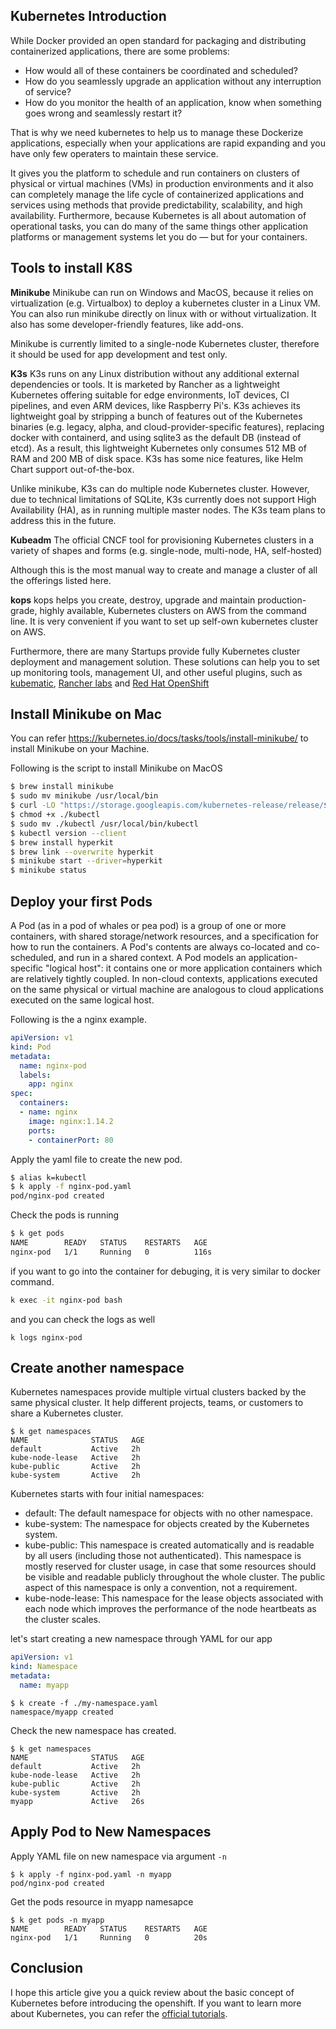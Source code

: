 Kubernetes Introduction
------------------------

While Docker provided an open standard for packaging and distributing containerized applications, there are some problems:
- How would all of these containers be coordinated and scheduled?
- How do you seamlessly upgrade an application without any interruption of service?
- How do you monitor the health of an application, know when something goes wrong and seamlessly restart it?

That is why we need kubernetes to help us to manage these Dockerize applications, especially when your applications are rapid expanding and you have only few operaters to maintain these service.

It gives you the platform to schedule and run containers on clusters of physical or virtual machines (VMs) in production environments and it also can completely manage the life cycle of containerized applications and services using methods that provide predictability, scalability, and high availability. Furthermore, because Kubernetes is all about automation of operational tasks, you can do many of the same things other application platforms or management systems let you do — but for your containers.

Tools to install K8S
--------------------


**Minikube**
Minikube can run on Windows and MacOS, because it relies on virtualization (e.g. Virtualbox) to deploy a kubernetes cluster in a Linux VM. You can also run minikube directly on linux with or without virtualization. It also has some developer-friendly features, like add-ons.

Minikube is currently limited to a single-node Kubernetes cluster, therefore it should be used for app development and test only.


**K3s**
K3s runs on any Linux distribution without any additional external dependencies or tools. It is marketed by Rancher as a lightweight Kubernetes offering suitable for edge environments, IoT devices, CI pipelines, and even ARM devices, like Raspberry Pi's. K3s achieves its lightweight goal by stripping a bunch of features out of the Kubernetes binaries (e.g. legacy, alpha, and cloud-provider-specific features), replacing docker with containerd, and using sqlite3 as the default DB (instead of etcd). As a result, this lightweight Kubernetes only consumes 512 MB of RAM and 200 MB of disk space. K3s has some nice features, like Helm Chart support out-of-the-box.

Unlike minikube, K3s can do multiple node Kubernetes cluster. However, due to technical limitations of SQLite, K3s currently does not support High Availability (HA), as in running multiple master nodes. The K3s team plans to address this in the future.

**Kubeadm**
The official CNCF tool for provisioning Kubernetes clusters in a variety of shapes and forms (e.g. single-node, multi-node, HA, self-hosted)

Although this is the most manual way to create and manage a cluster of all the offerings listed here.

**kops**
kops helps you create, destroy, upgrade and maintain production-grade, highly available, Kubernetes clusters on AWS from the command line. It is very convenient if you want to set up self-own kubernetes cluster on AWS.


Furthermore, there are many Startups provide fully Kubernetes cluster deployment and management solution. These solutions can help you to set up monitoring tools, management UI, and other useful plugins, such as [kubematic](https://www.kubermatic.com/products/kubermatic/),  [Rancher labs](https://rancher.com/) and [Red Hat OpenShift](https://www.openshift.com/)


Install Minikube on Mac
------------------------

You can refer https://kubernetes.io/docs/tasks/tools/install-minikube/ to install Minikube on your Machine.

Following is the script to install Minikube on MacOS

```bash
$ brew install minikube
$ sudo mv minikube /usr/local/bin
$ curl -LO "https://storage.googleapis.com/kubernetes-release/release/$(curl -s https://storage.googleapis.com/kubernetes-release/release/stable.txt)/bin/darwin/amd64/kubectl"
$ chmod +x ./kubectl
$ sudo mv ./kubectl /usr/local/bin/kubectl
$ kubectl version --client
$ brew install hyperkit
$ brew link --overwrite hyperkit
$ minikube start --driver=hyperkit
$ minikube status
```


Deploy your first Pods
---------------------------------------

A Pod (as in a pod of whales or pea pod) is a group of one or more containers, with shared storage/network resources, and a specification for how to run the containers. A Pod's contents are always co-located and co-scheduled, and run in a shared context. A Pod models an application-specific "logical host": it contains one or more application containers which are relatively tightly coupled. In non-cloud contexts, applications executed on the same physical or virtual machine are analogous to cloud applications executed on the same logical host.

Following is the a nginx example.

```yaml
apiVersion: v1
kind: Pod
metadata:
  name: nginx-pod
  labels:
    app: nginx
spec:
  containers:
  - name: nginx
    image: nginx:1.14.2
    ports:
    - containerPort: 80
```

Apply the yaml file to create the new pod.

```bash
$ alias k=kubectl
$ k apply -f nginx-pod.yaml
pod/nginx-pod created
```

Check the pods is running

```bash
$ k get pods
NAME        READY   STATUS    RESTARTS   AGE
nginx-pod   1/1     Running   0          116s
```

if you want to go into the container for debuging, it is very similar to docker command.

```bash
k exec -it nginx-pod bash
```

and you can check the logs as well

```
k logs nginx-pod
```


Create another namespace
---------

Kubernetes namespaces provide multiple virtual clusters backed by the same physical cluster. It help different projects, teams, or customers to share a Kubernetes cluster.

```
$ k get namespaces
NAME              STATUS   AGE
default           Active   2h
kube-node-lease   Active   2h
kube-public       Active   2h
kube-system       Active   2h
```

Kubernetes starts with four initial namespaces:

- default: The default namespace for objects with no other namespace.
- kube-system: The namespace for objects created by the Kubernetes system.
- kube-public: This namespace is created automatically and is readable by all users (including those not authenticated). This namespace is mostly reserved for cluster usage, in case that some resources should be visible and readable publicly throughout the whole cluster. The public aspect of this namespace is only a convention, not a requirement.
- kube-node-lease: This namespace for the lease objects associated with each node which improves the performance of the node heartbeats as the cluster scales.

let's start creating a new namespace through YAML for our app

```YAML
apiVersion: v1
kind: Namespace
metadata:
  name: myapp
```

```
$ k create -f ./my-namespace.yaml
namespace/myapp created
```

Check the new namespace has created.

```
$ k get namespaces
NAME              STATUS   AGE
default           Active   2h
kube-node-lease   Active   2h
kube-public       Active   2h
kube-system       Active   2h
myapp             Active   26s
```

Apply Pod to New Namespaces
--------------------------

Apply YAML file on new namespace via argument `-n`

```
$ k apply -f nginx-pod.yaml -n myapp
pod/nginx-pod created
```

Get the pods resource in myapp namesapce
```
$ k get pods -n myapp
NAME        READY   STATUS    RESTARTS   AGE
nginx-pod   1/1     Running   0          20s
```


Conclusion
-----------

I hope this article give you a quick review about the basic concept of Kubernetes before introducing the openshift. If you want to learn more about Kubernetes, you can refer the [official tutorials](https://kubernetes.io/docs/tutorials/).

